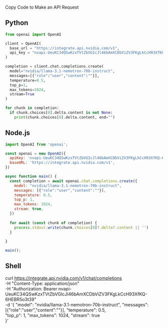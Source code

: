 Copy Code to Make an API Request

## Python

```python
from openai import OpenAI

client = OpenAI(
  base_url = "https://integrate.api.nvidia.com/v1",
  api_key = "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"
)

completion = client.chat.completions.create(
  model="nvidia/llama-3.1-nemotron-70b-instruct",
  messages=[{"role":"user","content":""}],
  temperature=0.5,
  top_p=1,
  max_tokens=1024,
  stream=True
)

for chunk in completion:
  if chunk.choices[0].delta.content is not None:
    print(chunk.choices[0].delta.content, end="")
```

## Node.js
```javascript
import OpenAI from 'openai';

const openai = new OpenAI({
  apiKey: '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',
  baseURL: 'https://integrate.api.nvidia.com/v1',
})

async function main() {
  const completion = await openai.chat.completions.create({
    model: "nvidia/llama-3.1-nemotron-70b-instruct",
    messages: [{"role":"user","content":""}],
    temperature: 0.5,
    top_p: 1,
    max_tokens: 1024,
    stream: true,
  })
   
  for await (const chunk of completion) {
    process.stdout.write(chunk.choices[0]?.delta?.content || '')
  }
  
}

main();

```
## Shell

curl https://integrate.api.nvidia.com/v1/chat/completions \
  -H "Content-Type: application/json" \
  -H "Authorization: Bearer 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" \
  -d '{
    "model": "nvidia/llama-3.1-nemotron-70b-instruct",
    "messages": [{"role":"user","content":""}],
    "temperature": 0.5,   
    "top_p": 1,
    "max_tokens": 1024,
    "stream": true                
  }'
